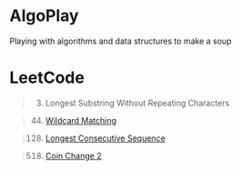 # AlgoPlay
Playing with algorithms and data structures to make a soup




# LeetCode

>003. Longest Substring Without Repeating Characters

>044. [ Wildcard Matching ]( https://leetcode.com/problems/wildcard-matching/ )

>128. [ Longest Consecutive Sequence ]( https://leetcode.com/problems/longest-consecutive-sequence/ )

>518. [ Coin Change 2 ]( https://leetcode.com/problems/coin-change-ii/description/ )


